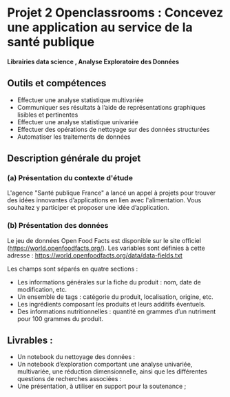 # Projet 2 Openclassrooms : Concevez une application au service de la santé publique
#### Librairies data science , Analyse Exploratoire des Données
## Outils et compétences

- Effectuer une analyse statistique multivariée
- Communiquer ses résultats à l’aide de représentations graphiques lisibles et pertinentes
- Effectuer une analyse statistique univariée
- Effectuer des opérations de nettoyage sur des données structurées
- Automatiser les traitements de données

## Description générale du projet 

### (a) Présentation du contexte d'étude

L'agence "Santé publique France" a lancé un appel à projets pour trouver des idées innovantes d’applications en lien avec l'alimentation. Vous souhaitez y participer et proposer une idée d’application.

### (b) Présentation des données
Le jeu de données Open Food Facts est disponible sur le site officiel (https://world.openfoodfacts.org/). Les variables sont définies à cette adresse : https://world.openfoodfacts.org/data/data-fields.txt

Les champs sont séparés en quatre sections :

- Les informations générales sur la fiche du produit : nom, date de modification, etc.
- Un ensemble de tags : catégorie du produit, localisation, origine, etc.
- Les ingrédients composant les produits et leurs additifs éventuels.
- Des informations nutritionnelles : quantité en grammes d’un nutriment pour 100 grammes du produit.

## Livrables : 
- Un notebook du nettoyage des données : 
- Un notebook d’exploration comportant une analyse univariée, multivariée, une réduction dimensionnelle, ainsi que les différentes questions de recherches associées : 
- Une présentation, à utiliser en support pour la soutenance ; 
